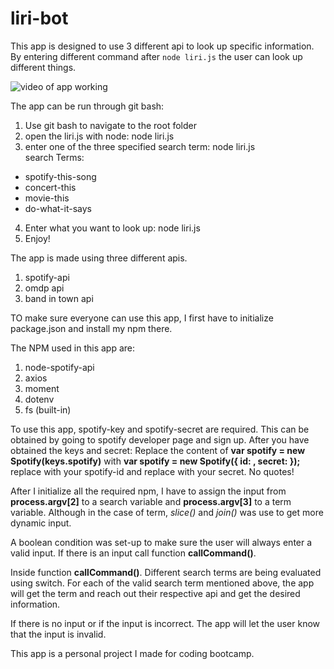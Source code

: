 # liri-bot

This app is designed to use 3 different api to look up specific information. By entering different command after `node liri.js` the user can look up different things.

![video of app working](https://youtu.be/gCqkXm71aws)

The app can be run through git bash:
1. Use git bash to navigate to the root folder
2. open the liri.js with node: node liri.js
3. enter one of the three specified search term: node liri.js <search>
search Terms: 
* spotify-this-song
* concert-this
* movie-this
* do-what-it-says
4. Enter what you want to look up: node liri.js <search> <something>
5. Enjoy!

The app is made using three different apis. 
1. spotify-api
2. omdp api
3. band in town api

TO make sure everyone can use this app, I first have to initialize package.json and install my npm there. 

The NPM used in this app are:
1. node-spotify-api
2. axios
3. moment
4. dotenv
5. fs (built-in)

To use this app, spotify-key and spotify-secret are required. This can be obtained by going to spotify developer page and sign up. After you have obtained the keys and secret:
Replace the content of **var spotify = new Spotify(keys.spotify)** with
 **var spotify = new Spotify({
  id: <your spotify client id>,
  secret: <your spotify client secret>
});** replace <your spotify client id> with your spotify-id and replace <your spotify client secret> with your secret. No quotes!

After I initialize all the required npm, I have to assign the input from **process.argv[2]** to a search variable and **process.argv[3]** to a term variable. Although in the case of term, *slice()* and *join()* was use to get more dynamic input. 

A boolean condition was set-up to make sure the user will always enter a valid input. If there is an input call function **callCommand()**.

Inside function **callCommand()**. Different search terms are being evaluated using switch. For each of the valid search term mentioned above, the app will get the term and reach out their respective api and get the desired information.

If there is no input or if the input is incorrect. The app will let the user know that the input is invalid.

This app is a personal project I made for coding bootcamp.